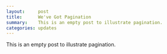 ```yaml
---
layout:     post
title:      We've Got Pagination
summary:    This is an empty post to illustrate pagination.
categories: updates
---
```


This is an empty post to illustrate pagination.
